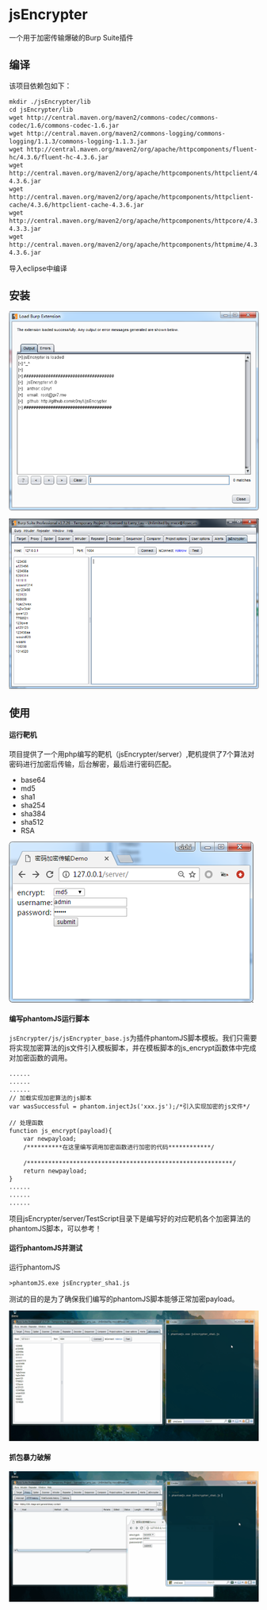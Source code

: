 # jsEncrypter
一个用于加密传输爆破的Burp Suite插件

## 编译

该项目依赖包如下：

```
mkdir ./jsEncrypter/lib
cd jsEncrypter/lib 
wget http://central.maven.org/maven2/commons-codec/commons-codec/1.6/commons-codec-1.6.jar
wget http://central.maven.org/maven2/commons-logging/commons-logging/1.1.3/commons-logging-1.1.3.jar
wget http://central.maven.org/maven2/org/apache/httpcomponents/fluent-hc/4.3.6/fluent-hc-4.3.6.jar
wget http://central.maven.org/maven2/org/apache/httpcomponents/httpclient/4.3.6/httpclient-4.3.6.jar
wget http://central.maven.org/maven2/org/apache/httpcomponents/httpclient-cache/4.3.6/httpclient-cache-4.3.6.jar
wget http://central.maven.org/maven2/org/apache/httpcomponents/httpcore/4.3.3/httpcore-4.3.3.jar
wget http://central.maven.org/maven2/org/apache/httpcomponents/httpmime/4.3.6/httpmime-4.3.6.jar
```

导入eclipse中编译

## 安装

![加载](./doc/load.png)

![加载](./doc/tab.png)

## 使用
#### 运行靶机
项目提供了一个用php编写的靶机（jsEncrypter/server）,靶机提供了7个算法对密码进行加密后传输，后台解密，最后进行密码匹配。

* base64
* md5
* sha1
* sha254
* sha384
* sha512
* RSA

![靶机](./doc/server.png)

#### 编写phantomJS运行脚本

`jsEncrypter/js/jsEncrypter_base.js`为插件phantomJS脚本模板。我们只需要将实现加密算法的js文件引入模板脚本，并在模板脚本的js_encrypt函数体中完成对加密函数的调用。

````
......
......
......
// 加载实现加密算法的js脚本
var wasSuccessful = phantom.injectJs('xxx.js');/*引入实现加密的js文件*/

// 处理函数
function js_encrypt(payload){
	var newpayload;
	/**********在这里编写调用加密函数进行加密的代码************/

	/**********************************************************/
	return newpayload;
}
......
......
......
````

项目jsEncrypter/server/TestScript目录下是编写好的对应靶机各个加密算法的phantomJS脚本，可以参考！

#### 运行phantomJS并测试
运行phantomJS
```
>phantomJS.exe jsEncrypter_sha1.js 
```

测试的目的是为了确保我们编写的phantomJS脚本能够正常加密payload。

![运行phantomJS并测试](./doc/test.gif)

#### 抓包暴力破解
![抓包暴力破解](./doc/crack.gif)
